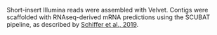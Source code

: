 Short-insert Illumina reads were assembled with Velvet. Contigs were scaffolded with RNAseq-derived mRNA predictions using the SCUBAT pipeline, as described by [Schiffer et al., 2019](https://pubmed.ncbi.nlm.nih.gov/31759330/).
